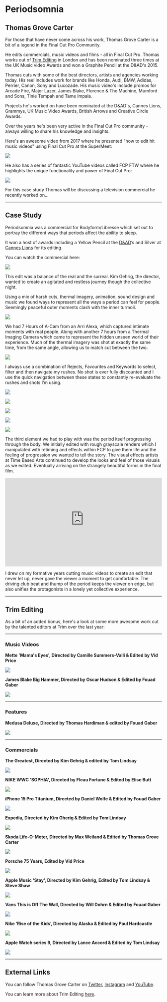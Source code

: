 # Periodsomnia

## Thomas Grove Carter

For those that have never come across his work, Thomas Grove Carter is a bit of a legend in the Final Cut Pro Community.

He edits commercials, music videos and films - all in Final Cut Pro. Thomas works out of [Trim Editing](https://trimediting.com) in London and has been nominated three times at the UK Music video Awards and won a Graphite Pencil at the D&AD's 2015.

Thomas cuts with some of the best directors, artists and agencies working today. His reel includes work for brands like Honda, Audi, BMW, Adidas, Perrier, Canon, Sony and Lucozade. His music video's include promos for Arcade Fire, Major Lazer, James Blake, Florence & The Machine, Mumford and Sons, Tinie Tempah and Tame Impala.

Projects he's worked on have been nominated at the D&AD's, Cannes Lions, Grammys, UK Music Video Awards, British Arrows and Creative Circle Awards.

Over the years he's been very active in the Final Cut Pro community - always willing to share his knowledge and insights.

Here's an awesome video from 2017 where he presented "how to edit hit music videos" using Final Cut Pro at the SuperMeet:

[![](/static/tgc-music-video-youtube.jpeg)](https://www.youtube.com/watch?v=iaeux3cGtQo)

He also has a series of fantastic YouTube videos called FCP FTW where he highlights the unique functionality and power of Final Cut Pro:

[![](/static/tgc-ftw-youtube.jpeg)](https://www.youtube.com/playlist?list=PLk1S35P86TzPmcjybsLUcmDmbbyzsMa4A)

For this case study Thomas will be discussing a television commercial he recently worked on...

---

## Case Study

Periodsomnia was a commercial for Bodyform/Libresse which set out to portray the different ways that periods affect the ability to sleep.

It won a host of awards including a Yellow Pencil at the [D&AD](https://www.dandad.org/awards/professional/2023/236539/periodsomnia/)’s and Silver at [Cannes Lions](https://www.essity.com/media/news-features/2023/essity-brands-receive-gold-and-silver-lions-at-cannes-2023/) for its editing.

You can watch the commercial here:

[![](/static/periodsomnia-youtube.jpg)](https://www.youtube.com/watch?v=IVDpqih2KbI)

This edit was a balance of the real and the surreal. Kim Gehrig, the director, wanted to create an agitated and restless journey though the collective night.

Using a mix of harsh cuts, thermal imagery, animation, sound design and music we found ways to represent all the ways a period can feel for people. Seemingly peaceful outer moments clash with the inner turmoil.

![](/static/tgc-timeline-01.png)

We had 7 Hours of A-Cam from an Arri Alexa, which captured intimate moments with real people. Along with another 7 hours from a Thermal Imaging Camera which came to represent the hidden unseen world of their experience. Much of the thermal imagery was shot at exactly the same time, from the same angle, allowing us to match cut between the two.

![](/static/tgc-timeline-02.png)

I always use a combination of Rejects, Favourites and Keywords to select, filter and then navigate my rushes. No shot is ever fully discounted and I use the quick navigation between these states to constantly re-evaluate the rushes and shots I’m using.

![](/static/tgc-timeline-03.png)

![](/static/tgc-timeline-04.png)

![](/static/tgc-timeline-05.png)

![](/static/tgc-timeline-06.png)

![](/static/tgc-timeline-07.png)

The third element we had to play with was the period itself progressing through the body. We initially edited with rough grayscale renders which I manipulated with retiming and effects within FCP to give them life and the feeling of progression we wanted to tell the story. The visual effects artists at Time Based Arts continued to develop the looks and feel of those visuals as we edited. Eventually arriving on the strangely beautiful forms in the final film.

<div style="position: relative; padding-top: 56.25%;">
  <iframe
    src="https://customer-2n8dqn7i3032pr6x.cloudflarestream.com/3d1a4e6df8e33221e9eb076d12d84f5d/iframe?poster=https%3A%2F%2Fcustomer-2n8dqn7i3032pr6x.cloudflarestream.com%2F3d1a4e6df8e33221e9eb076d12d84f5d%2Fthumbnails%2Fthumbnail.jpg%3Ftime%3D%26height%3D600"
    style="border: none; position: absolute; top: 0; left: 0; height: 100%; width: 100%;"
    allow="accelerometer; gyroscope; autoplay; encrypted-media; picture-in-picture;"
    allowfullscreen="true"
  ></iframe>
</div>

I drew on my formative years cutting music videos to create an edit that never let up, never gave the viewer a moment to get comfortable. The driving club beat and thump of the period keeps the viewer on edge, but also unifies the protagonists in a lonely yet collective experience.

---

## Trim Editing

As a bit of an added bonus, here's a look at some more awesome work cut by the talented editors at Trim over the last year:

---

### Music Videos

**Mette 'Mama's Eyes', Directed by Camille Summers-Valli & Edited by Vid Price**

[![](/static/trim-mette-mamas-eyes.jpeg)](https://www.youtube.com/watch?v=gi9OBRzbMNI)


**James Blake Big Hammer, Directed by Oscar Hudson & Edited by Fouad Gaber**

[![](/static/trim-james-blake-big-hammer.jpeg)](https://www.youtube.com/watch?v=g_qWhdxiR7k)

---

### Features

**Medusa Deluxe, Directed by Thomas Hardiman & edited by Fouad Gaber**

[![](/static/trim-medusa-deluxe.jpeg)](https://www.youtube.com/watch?v=FImiVecy6sQ)

---

### Commercials

**The Greatest, Directed by Kim Gehrig & edited by Tom Lindsay**

[![](/static/trim-accessibility-the-greatest.jpeg)](https://www.youtube.com/watch?v=8sX9IEHWRJ8)

**NIKE WWC 'SOPHIA', Directed by Fleau Fortune & Edited by Elise Butt**

[![](/static/trim-nice-to-beat-you.jpeg)](https://www.youtube.com/watch?v=kzXPcU2jJ4w)

**iPhone 15 Pro Titanium, Directed by Daniel Wolfe & Edited by Fouad Gaber**

[![](/static/trim-apple-titanium.jpeg)](https://www.youtube.com/watch?v=w_JEezynhrc)

**Expedia, Directed by Kim Gherig & Edited by Tom Lindsay**

[![](/static/trim-expedia.jpeg)](https://www.youtube.com/watch?v=r08aKGGHAUQ)

**Skoda Life-O-Meter, Directed by Max Weiland & Edited by Thomas Grove Carter**

[![](/static/trim-skoda-life-o-meter.jpg)](https://vimeo.com/867228928)

**Porsche 75 Years, Edited by Vid Price**

[![](/static/trim-porsche.jpeg)](https://www.youtube.com/watch?v=8ROJSQETrZI)

**Apple Music 'Stay', Directed by Kim Gehrig, Edited by Tom Lindsay & Steve Shaw**

[![](/static/trim-stay.jpeg)](https://www.youtube.com/watch?v=3ED1TOfYL1c)

**Vans This is Off The Wall, Directed by Will Dohrn & Edited by Fouad Gaber**

[![](/static/trim-vans-off-the-wall.jpeg)](https://www.youtube.com/watch?v=Vf7C6ys7I9Q)

**Nike ‘Rise of the Kids’, Directed by Alaska & Edited by Paul Hardcastle**

[![](/static/trim-nike-rise-of-the-kids.jpeg)](https://www.youtube.com/watch?v=Dy9EqjHf2zw)

**Apple Watch series 9, Directed by Lance Accord & Edited by Tom Lindsay**

[![](/static/trim-apple-watch.jpeg)](https://www.youtube.com/watch?v=Nvb_Kta7v6U)

---

## External Links

You can follow Thomas Grove Carter on [Twitter](https://twitter.com/thomasgcarter), [Instagram](https://www.instagram.com/thomasgcarter) and [YouTube](https://www.youtube.com/@ThomasGroveCarter).

You can learn more about Trim Editing [here](https://trimediting.com).